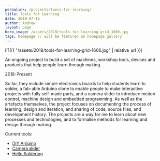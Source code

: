 ```yaml
---
permalink: /projects/tools-for-learning/
title: Tools for Learning
date: 2019-07-16
author: Andrew
layout: page
hero_image: /assets/2019/tools-for-learning-grid-1600.jpg
tags: homepage // will be featured on homepage gallery
---
```


![]({{ "/assets/2019/tools-for-learning-grid-1600.jpg" | relative_url }})


An ongoing project to build a set of machines, workshop tools, devices and products that help people learn through making.

<span class="label">2018-Present</span>

<!--more-->

So far, they include simple electronics boards to help students learn to solder, a fab-able Arduino clone to enable people to make interactive projects with fully self-made parts, and a camera slider to introduce motion control, machine design and embedded programming. As well as the artefacts themselves, the project focuses on documenting the process of learning, design and iteration, and sharing of code, source files, and development history. The projects are a way for me to learn about new processes and technologies, and to formalise methods for learning and design through making.

Current tools:

* [DIY Arduino](https://fablabbrighton.github.io/digital-fabrication-module/diy-arduino/)
* [Camera slider](https://andrewsleigh.com/fab-slider/)
* [Hello Soldering](https://fablabbrighton.github.io/digital-fabrication-module/guides/guide-soldering-practice-board.html)